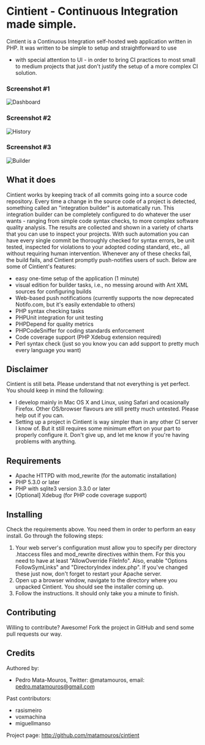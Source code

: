Cintient - Continuous Integration made simple.
==============================================

Cintient is a Continuous Integration self-hosted web application written
in PHP. It was written to be simple to setup and straightforward to use
- with special attention to UI - in order to bring CI practices to most
small to medium projects that just don't justify the setup of a more
complex CI solution.

### Screenshot #1
![Dashboard](http://c6.quickcachr.fotos.sapo.pt/i/o0a07b51c/9487527_vZqls.png)

### Screenshot #2
![History](https://img.skitch.com/20111114-dcqk93pm7uxnhgqus5gr8utd4y.png)

### Screenshot #3
![Builder](https://img.skitch.com/20111114-kp5edxr8e3umukuc2srkji6nfw.png)

What it does
------------
Cintient works by keeping track of all commits going into a source code
repository. Every time a change in the source code of a project is
detected, something called an "integration builder" is automatically
run. This integration builder can be completely configured to do
whatever the user wants - ranging from simple code syntax checks, to
more complex software quality analysis. The results are collected and
shown in a variety of charts that you can use to inspect your projects.
With such automation you can have every single commit be thoroughly
checked for syntax errors, be unit tested, inspected for violations to
your adopted coding standard, etc., all without requiring human
intervention. Whenever any of these checks fail, the build fails, and
Cintient promptly push-notifies users of such. Below are some of
Cintient's features:

 *  easy one-time setup of the application (1 minute)
 *  visual edition for builder tasks, i.e., no messing around with Ant
    XML sources for configuring builds
 *  Web-based push notifications (currently supports the now deprecated
    Notifo.com, but it's easily extendable to others)
 *  PHP syntax checking tasks
 *  PHPUnit integration for unit testing
 *  PHPDepend for quality metrics
 *  PHPCodeSniffer for coding standards enforcement
 *  Code coverage support (PHP Xdebug extension required)
 *  Perl syntax check (just so you know you can add support to pretty
    much every language you want)
    
Disclaimer
----------
Cintient is still beta. Please understand that not everything is yet
perfect. You should keep in mind the following:

 *  I develop mainly in Mac OS X and Linux, using Safari and ocasionally
    Firefox. Other OS/browser flavours are still pretty much untested.
    Please help out if you can.
 *  Setting up a project in Cintient is way simpler than in any other
    CI server I know of. But it still requires some minimum effort on
    your part to properly configure it. Don't give up, and let me know
    if you're having problems with anything.

Requirements
------------
 *  Apache HTTPD with mod_rewrite (for the automatic installation)
 *  PHP 5.3.0 or later
 *  PHP with sqlite3 version 3.3.0 or later
 *  [Optional] Xdebug (for PHP code coverage support)

Installing
----------
Check the requirements above. You need them in order to perform an easy
install. Go through the following steps:

 1.  Your web server's configuration must allow you to specify per
     directory .htaccess files and mod_rewrite directives within them.
     For this you need to have at least "AllowOverride FileInfo". Also,
     enable "Options FollowSymLinks" and "DirectoryIndex index.php". If
     you've changed these just now, don't forget to restart your Apache
     server. 
 2.  Open up a browser window, navigate to the directory where you
     unpacked Cintient. You should see the installer coming up.
 3.  Follow the instructions. It should only take you a minute to
     finish.

Contributing
------------
Willing to contribute? Awesome! Fork the project in GitHub and send some
pull requests our way.

Credits
-------
Authored by:

 *  Pedro Mata-Mouros,
    Twitter: @matamouros,
    email: pedro.matamouros@gmail.com

Past contributors:

 *  rasismeiro
 *  voxmachina
 *  miguellmanso

Project page: <http://github.com/matamouros/cintient>
